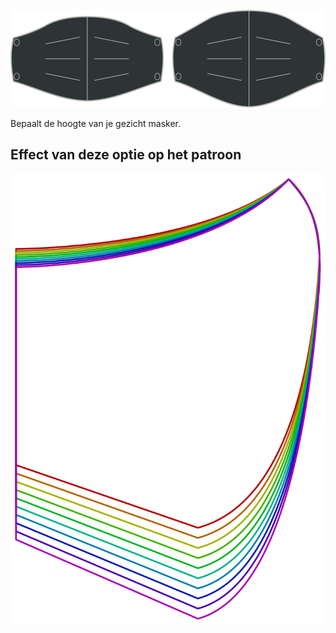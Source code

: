 ![Hoogte optie](./height.svg)

Bepaalt de hoogte van je gezicht masker.


## Effect van deze optie op het patroon
![Deze afbeelding toont het effect van deze optie door meerdere varianten die een andere waarde hebben voor deze optie te vervangen](florence_height_sample.svg "Effect van deze optie op het patroon")